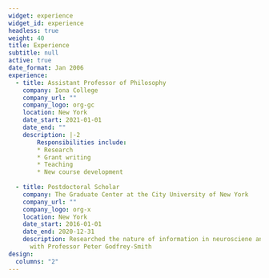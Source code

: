 ```yaml
---
widget: experience
widget_id: experience
headless: true
weight: 40
title: Experience
subtitle: null
active: true
date_format: Jan 2006
experience:
  - title: Assistant Professor of Philosophy
    company: Iona College
    company_url: ""
    company_logo: org-gc
    location: New York
    date_start: 2021-01-01
    date_end: ""
    description: |-2
        Responsibilities include:
        * Research
        * Grant writing
        * Teaching
        * New course development
       
  - title: Postdoctoral Scholar
    company: The Graduate Center at the City University of New York
    company_url: ""
    company_logo: org-x
    location: New York
    date_start: 2016-01-01
    date_end: 2020-12-31
    description: Researched the nature of information in neurosciene and biology
      with Professor Peter Godfrey-Smith
design:
  columns: "2"
---
```

